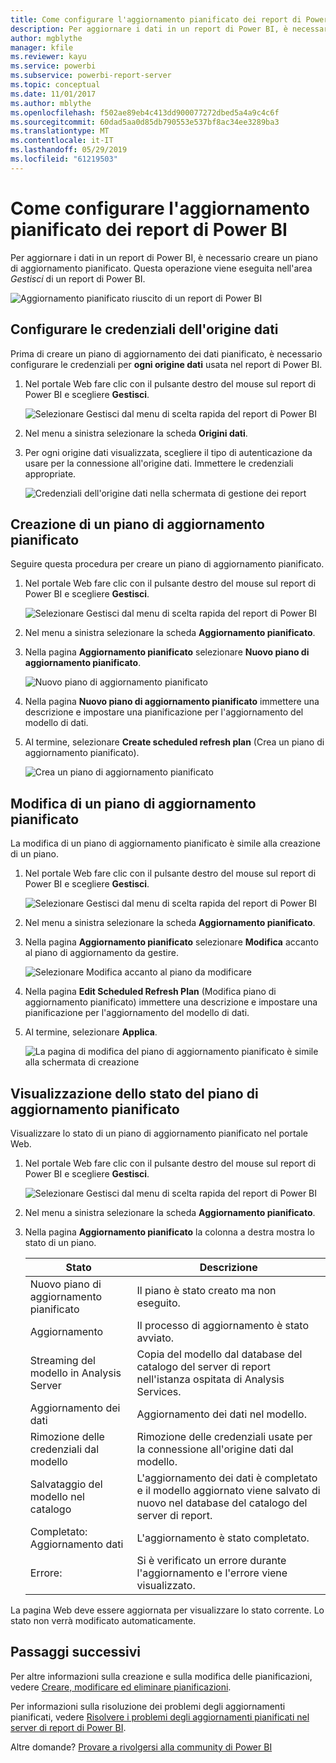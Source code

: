 ```yaml
---
title: Come configurare l'aggiornamento pianificato dei report di Power BI
description: Per aggiornare i dati in un report di Power BI, è necessario creare un piano di aggiornamento pianificato.
author: mgblythe
manager: kfile
ms.reviewer: kayu
ms.service: powerbi
ms.subservice: powerbi-report-server
ms.topic: conceptual
ms.date: 11/01/2017
ms.author: mblythe
ms.openlocfilehash: f502ae89eb4c413dd900077272dbed5a4a9c4c6f
ms.sourcegitcommit: 60dad5aa0d85db790553e537bf8ac34ee3289ba3
ms.translationtype: MT
ms.contentlocale: it-IT
ms.lasthandoff: 05/29/2019
ms.locfileid: "61219503"
---
```

# <a name="how-to-configure-power-bi-report-scheduled-refresh"></a>Come configurare l'aggiornamento pianificato dei report di Power BI
Per aggiornare i dati in un report di Power BI, è necessario creare un piano di aggiornamento pianificato. Questa operazione viene eseguita nell'area *Gestisci* di un report di Power BI.

![Aggiornamento pianificato riuscito di un report di Power BI](media/configure-scheduled-refresh/scheduled-refresh-success.png)

## <a name="configure-data-source-credentials"></a>Configurare le credenziali dell'origine dati
Prima di creare un piano di aggiornamento dei dati pianificato, è necessario configurare le credenziali per **ogni origine dati** usata nel report di Power BI.

1. Nel portale Web fare clic con il pulsante destro del mouse sul report di Power BI e scegliere **Gestisci**.
   
    ![Selezionare Gestisci dal menu di scelta rapida del report di Power BI](media/configure-scheduled-refresh/manage-power-bi-report.png)
2. Nel menu a sinistra selezionare la scheda **Origini dati**.
3. Per ogni origine dati visualizzata, scegliere il tipo di autenticazione da usare per la connessione all'origine dati. Immettere le credenziali appropriate.
   
    ![Credenziali dell'origine dati nella schermata di gestione dei report](media/configure-scheduled-refresh/data-source-credentials.png)

## <a name="creating-a-schedule-refresh-plan"></a>Creazione di un piano di aggiornamento pianificato
Seguire questa procedura per creare un piano di aggiornamento pianificato.

1. Nel portale Web fare clic con il pulsante destro del mouse sul report di Power BI e scegliere **Gestisci**.
   
    ![Selezionare Gestisci dal menu di scelta rapida del report di Power BI](media/configure-scheduled-refresh/manage-power-bi-report.png)
2. Nel menu a sinistra selezionare la scheda **Aggiornamento pianificato**.
3. Nella pagina **Aggiornamento pianificato** selezionare **Nuovo piano di aggiornamento pianificato**.
   
    ![Nuovo piano di aggiornamento pianificato](media/configure-scheduled-refresh/new-scheduled-refresh-plan.png)
4. Nella pagina **Nuovo piano di aggiornamento pianificato** immettere una descrizione e impostare una pianificazione per l'aggiornamento del modello di dati.
5. Al termine, selezionare **Create scheduled refresh plan** (Crea un piano di aggiornamento pianificato).
   
    ![Crea un piano di aggiornamento pianificato](media/configure-scheduled-refresh/create-scheduled-refresh-plan.png)

## <a name="modifying-a-schedule-refresh-plan"></a>Modifica di un piano di aggiornamento pianificato
La modifica di un piano di aggiornamento pianificato è simile alla creazione di un piano.

1. Nel portale Web fare clic con il pulsante destro del mouse sul report di Power BI e scegliere **Gestisci**.
   
    ![Selezionare Gestisci dal menu di scelta rapida del report di Power BI](media/configure-scheduled-refresh/manage-power-bi-report.png)
2. Nel menu a sinistra selezionare la scheda **Aggiornamento pianificato**.
3. Nella pagina **Aggiornamento pianificato** selezionare **Modifica** accanto al piano di aggiornamento da gestire.
   
    ![Selezionare Modifica accanto al piano da modificare](media/configure-scheduled-refresh/edit-scheduled-refresh-plan.png)
4. Nella pagina **Edit Scheduled Refresh Plan** (Modifica piano di aggiornamento pianificato) immettere una descrizione e impostare una pianificazione per l'aggiornamento del modello di dati.
5. Al termine, selezionare **Applica**.
   
    ![La pagina di modifica del piano di aggiornamento pianificato è simile alla schermata di creazione](media/configure-scheduled-refresh/edit-scheduled-refresh-plan-page.png)

## <a name="viewing-the-status-of-schedule-refresh-plan"></a>Visualizzazione dello stato del piano di aggiornamento pianificato
Visualizzare lo stato di un piano di aggiornamento pianificato nel portale Web.

1. Nel portale Web fare clic con il pulsante destro del mouse sul report di Power BI e scegliere **Gestisci**.
   
    ![Selezionare Gestisci dal menu di scelta rapida del report di Power BI](media/configure-scheduled-refresh/manage-power-bi-report.png)
2. Nel menu a sinistra selezionare la scheda **Aggiornamento pianificato**.
3. Nella pagina **Aggiornamento pianificato** la colonna a destra mostra lo stato di un piano.
   
   | **Stato** | **Descrizione** |
   | --- | --- |
   | Nuovo piano di aggiornamento pianificato |Il piano è stato creato ma non eseguito. |
   | Aggiornamento |Il processo di aggiornamento è stato avviato. |
   | Streaming del modello in Analysis Server |Copia del modello dal database del catalogo del server di report nell'istanza ospitata di Analysis Services. |
   | Aggiornamento dei dati |Aggiornamento dei dati nel modello. |
   | Rimozione delle credenziali dal modello |Rimozione delle credenziali usate per la connessione all'origine dati dal modello. |
   | Salvataggio del modello nel catalogo |L'aggiornamento dei dati è completato e il modello aggiornato viene salvato di nuovo nel database del catalogo del server di report. |
   | Completato: Aggiornamento dati |L'aggiornamento è stato completato. |
   | Errore: |Si è verificato un errore durante l'aggiornamento e l'errore viene visualizzato. |

La pagina Web deve essere aggiornata per visualizzare lo stato corrente. Lo stato non verrà modificato automaticamente.

## <a name="next-steps"></a>Passaggi successivi
Per altre informazioni sulla creazione e sulla modifica delle pianificazioni, vedere [Creare, modificare ed eliminare pianificazioni](https://docs.microsoft.com/sql/reporting-services/subscriptions/create-modify-and-delete-schedules).

Per informazioni sulla risoluzione dei problemi degli aggiornamenti pianificati, vedere [Risolvere i problemi degli aggiornamenti pianificati nel server di report di Power BI](scheduled-refresh-troubleshoot.md).

Altre domande? [Provare a rivolgersi alla community di Power BI](https://community.powerbi.com/)

